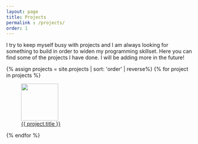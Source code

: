 ```yaml
---
layout: page
title: Projects
permalink : /projects/
order: 1
---
```


I try to keep myself busy with projects and I am always looking for something to
build in order to widen my programming skillset. Here you can find some of the
projects I have done. I will be adding more in the future!

<div id="project">
{% assign projects = site.projects | sort: 'order' | reverse%}
{% for project in projects %}
  <a href="{{ project.url }}">
    <figure>
      <img src="{{ site.projects_thumbnail_link }}{{ project.thumbnail }}" width="100px" height="100px"/>
      <figcaption>{{ project.title }}</figcaption>
    </figure>
  </a>
{% endfor %}
</div>
